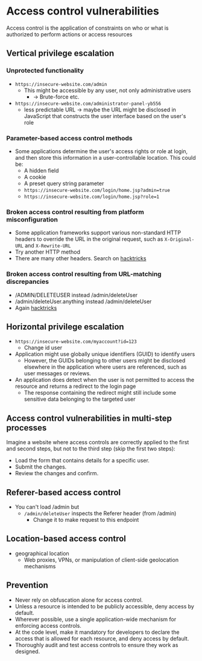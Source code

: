 # Access control vulnerabilities

Access control is the application of constraints on who or what is authorized to perform actions or access resources

## Vertical privilege escalation
### Unprotected functionality
- `https://insecure-website.com/admin`
  - This might be accessible by any user, not only administrative users
    - -> Brute-force etc.
- `https://insecure-website.com/administrator-panel-yb556`
  - less predictable URL -> maybe the URL might be disclosed in JavaScript that constructs the user interface based on the user's role

### Parameter-based access control methods
- Some applications determine the user's access rights or role at login, and then store this information in a user-controllable location. This could be:
  - A hidden field
  - A cookie
  - A preset query string parameter
  - `https://insecure-website.com/login/home.jsp?admin=true`
  - `https://insecure-website.com/login/home.jsp?role=1`
 
### Broken access control resulting from platform misconfiguration
- Some application frameworks support various non-standard HTTP headers to override the URL in the original request, such as `X-Original-URL` and `X-Rewrite-URL`
- Try another HTTP method
- There are many other headers. Search on [hacktricks](https://book.hacktricks.xyz/network-services-pentesting/pentesting-web/403-and-401-bypasses)

### Broken access control resulting from URL-matching discrepancies
- /ADMIN/DELETEUSER instead /admin/deleteUser
- /admin/deleteUser.anything instead /admin/deleteUser
- Again [hacktricks](https://book.hacktricks.xyz/network-services-pentesting/pentesting-web/403-and-401-bypasses)

## Horizontal privilege escalation
- `https://insecure-website.com/myaccount?id=123`
  - Change id user
- Application might use globally unique identifiers (GUID) to identify users
  - However, the GUIDs belonging to other users might be disclosed elsewhere in the application where users are referenced, such as user messages or reviews.
- An application does detect when the user is not permitted to access the resource and returns a redirect to the login page
  - The response containing the redirect might still include some sensitive data belonging to the targeted user

## Access control vulnerabilities in multi-step processes
Imagine a website where access controls are correctly applied to the first and second steps, but not to the third step (skip the first two steps):
- Load the form that contains details for a specific user.
- Submit the changes.
- Review the changes and confirm.

## Referer-based access control
- You can't load /admin but
  - `/admin/deleteUser` inspects the Referer header (from /admin)
    - Change it to make request to this endpoint

## Location-based access control
- geographical location
  - Web proxies, VPNs, or manipulation of client-side geolocation mechanisms

## Prevention
- Never rely on obfuscation alone for access control.
- Unless a resource is intended to be publicly accessible, deny access by default.
- Wherever possible, use a single application-wide mechanism for enforcing access controls.
- At the code level, make it mandatory for developers to declare the access that is allowed for each resource, and deny access by default.
- Thoroughly audit and test access controls to ensure they work as designed.

